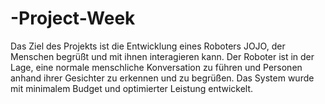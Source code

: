 # -Project-Week
Das Ziel des Projekts ist die Entwicklung eines Roboters JOJO, der Menschen begrüßt und mit ihnen interagieren kann. Der Roboter ist in der Lage, eine normale menschliche Konversation zu führen und Personen anhand ihrer Gesichter zu erkennen und zu begrüßen. Das System wurde mit minimalem Budget und optimierter Leistung entwickelt. 
